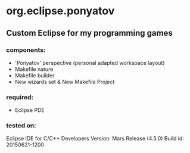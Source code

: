 # org.eclipse.ponyatov
## Custom Eclipse for my programming games

### components:

* 'Ponyatov' perspective (personal adapted workspace layout)
* Makefile nature
* Makefile builder
* New wizards set & New Makefile Project

### required:

* Eclipse PDE

### tested on:

Eclipse IDE for C/C++ Developers
Version: Mars Release (4.5.0)
Build id: 20150621-1200
